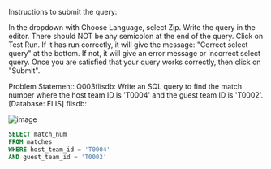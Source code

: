 Instructions to submit the query:

In the dropdown with Choose Language, select Zip.
Write the query in the editor. There should NOT be any semicolon at the end of the query. 
Click on Test Run.
If it has run correctly, it will give the message: "Correct select query" at the bottom.
If not, it will give an error message or incorrect select query.
Once you are satisfied that your query works correctly, then click on "Submit".

 Problem Statement: 
Q003flisdb: Write an SQL query to find the match number where the host team ID is 'T0004' and the guest team ID is 'T0002'.[Database: FLIS] flisdb: 

![image](https://github.com/nelsondsouza/iitm-dbms/assets/19646977/638824e3-02ef-4876-9b7e-1d7fa75b3b6c)

```sql
SELECT match_num
FROM matches
WHERE host_team_id = 'T0004'
AND guest_team_id = 'T0002'
```
